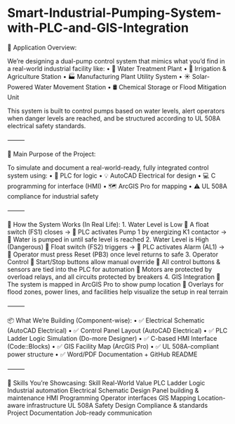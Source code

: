 # Smart-Industrial-Pumping-System-with-PLC-and-GIS-Integration
🚀 Application Overview:

We’re designing a dual-pump control system that mimics what you’d find in a real-world industrial facility like:
	•	🔧 Water Treatment Plant
	•	🌾 Irrigation & Agriculture Station
	•	🏭 Manufacturing Plant Utility System
	•	☀️ Solar-Powered Water Movement Station
	•	🛢️ Chemical Storage or Flood Mitigation Unit

This system is built to control pumps based on water levels, alert operators when danger levels are reached, and be structured according to UL 508A electrical safety standards.

⸻

🎯 Main Purpose of the Project:

To simulate and document a real-world-ready, fully integrated control system using:
	•	🧠 PLC for logic
	•	💡 AutoCAD Electrical for design
	•	💻 C programming for interface (HMI)
	•	🗺️ ArcGIS Pro for mapping
	•	⚠️ UL 508A compliance for industrial safety

⸻

🔁 How the System Works (In Real Life):
	1.	Water Level is Low
🔹 A float switch (FS1) closes →
🔹 PLC activates Pump 1 by energizing K1 contactor →
🔹 Water is pumped in until safe level is reached
	2.	Water Level is High (Dangerous)
🔹 Float switch (FS2) triggers →
🔹 PLC activates Alarm (AL1) →
🔹 Operator must press Reset (PB3) once level returns to safe
	3.	Operator Control
🔹 Start/Stop buttons allow manual override
🔹 All control buttons & sensors are tied into the PLC for automation
🔹 Motors are protected by overload relays, and all circuits protected by breakers
	4.	GIS Integration
🔹 The system is mapped in ArcGIS Pro to show pump location
🔹 Overlays for flood zones, power lines, and facilities help visualize the setup in real terrain

⸻

📦 What We’re Building (Component-wise):
	•	✅ Electrical Schematic (AutoCAD Electrical)
	•	✅ Control Panel Layout (AutoCAD Electrical)
	•	✅ PLC Ladder Logic Simulation (Do-more Designer)
	•	✅ C-based HMI Interface (Code::Blocks)
	•	✅ GIS Facility Map (ArcGIS Pro)
	•	✅ UL 508A-compliant power structure
	•	✅ Word/PDF Documentation + GitHub README

⸻

🧠 Skills You’re Showcasing:
Skill
Real-World Value
PLC Ladder Logic
Industrial automation
Electrical Schematic Design
Panel building & maintenance
HMI Programming
Operator interfaces
GIS Mapping
Location-aware infrastructure
UL 508A Safety Design
Compliance & standards
Project Documentation
Job-ready communication
